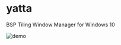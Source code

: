 # yatta
BSP Tiling Window Manager for Windows 10

![demo](https://s2.gifyu.com/images/yatta-demo.gif)